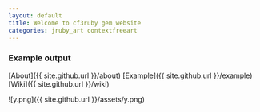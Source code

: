 ```yaml
---
layout: default
title: Welcome to cf3ruby gem website
categories: jruby_art contextfreeart
---
```


### Example output
[About]({{ site.github.url }}/about) [Example]({{ site.github.url }}/example)  [Wiki]({{ site.github.url }}/wiki)

![y.png]({{ site.github.url }}/assets/y.png)
